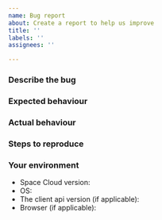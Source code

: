 ```yaml
---
name: Bug report
about: Create a report to help us improve
title: ''
labels: ''
assignees: ''

---
```


### Describe the bug

### Expected behaviour

### Actual behaviour 

### Steps to reproduce

### Your environment
- Space Cloud version:
- OS:
- The client api version (if applicable):
- Browser (if applicable):
